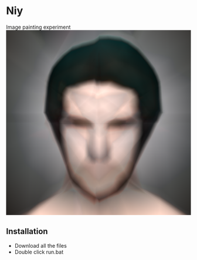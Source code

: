 Niy
====  
Image painting experiment 
![](_img.bmp)

Installation
----
* Download all the files
* Double click run.bat